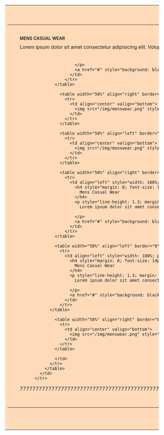 <tr>
            <td>
              <table width="600" align="center" border="0" cellspacing="0" cellpadding="0" style="background: peachpuff;">
                <tr>
                  <td>
                    <table width="50%" align="left" border="0" cellspacing="0" cellpadding="0" style="background: peachpuff; padding: 45px 0 52px;">
                      <tr>
                        <td align="left" style="width: 100%; padding: 35px 40px 35px;">
                          <h4 style="margin: 0; font-size: 14px; font-weight: 600; padding-bottom: 10px;text-transform: uppercase;">
                            Mens Casual Wear
                          </h4>
                          <p style="line-height: 1.3; margin: 0; padding-bottom: 26px;">
                            Lorem ipsum dolor sit amet consectetur adipisicing elit. Voluptates, quis!

                          </p>
                          <a href="#" style="background: black; color: white; text-align: center; padding: 10px 20px;border-radius: 2px;">Shop now</a>
                        </td>
                      </tr>
                  </table>

                    <table width="50%" align="right" border="0" cellspacing="0" cellpadding="0">
                      <tr>
                        <td align="center" valign="bottom">
                          <img src="/img/menswear.png" style="width:100%; height: 100%; display: block;">
                        </td>
                      </tr>
                    </table>

                    <table width="50%" align="left" border="0" cellspacing="0" cellpadding="0">
                      <tr>
                        <td align="center" valign="bottom">
                          <img src="/img/menswear.png" style="width:100%; height: 100%; display: block;">
                        </td>
                      </tr>
                    </table>

                    <table width="50%" align="right" border="0" cellspacing="0" cellpadding="0" style="background: peachpuff; padding: 45px 0 52px;">
                      <tr>
                        <td align="left" style="width: 100%; padding: 35px 40px 35px;">
                          <h4 style="margin: 0; font-size: 14px; font-weight: 600; padding-bottom: 10px;text-transform: uppercase;">
                            Mens Casual Wear
                          </h4>
                          <p style="line-height: 1.3; margin: 0; padding-bottom: 26px;">
                            Lorem ipsum dolor sit amet consectetur adipisicing elit. Voluptates, quis!

                          </p>
                          <a href="#" style="background: black; color: white; text-align: center; padding: 10px 20px;border-radius: 2px;">Shop now</a>
                        </td>
                      </tr>
                  </table>

                  <table width="50%" align="left" border="0" cellspacing="0" cellpadding="0" style="background: peachpuff; padding: 45px 0 52px;">
                    <tr>
                      <td align="left" style="width: 100%; padding: 35px 40px 35px;">
                        <h4 style="margin: 0; font-size: 14px; font-weight: 600; padding-bottom: 10px;text-transform: uppercase;">
                          Mens Casual Wear
                        </h4>
                        <p style="line-height: 1.3; margin: 0; padding-bottom: 26px;">
                          Lorem ipsum dolor sit amet consectetur adipisicing elit. Voluptates, quis!

                        </p>
                        <a href="#" style="background: black; color: white; text-align: center; padding: 10px 20px;border-radius: 2px;">Shop now</a>
                      </td>
                    </tr>
                </table>

                  <table width="50%" align="right" border="0" cellspacing="0" cellpadding="0">
                    <tr>
                      <td align="center" valign="bottom">
                        <img src="/img/menswear.png" style="width:100%; height: 100%; display: block;">
                      </td>
                    </tr>
                  </table>

                  </td>
                </tr>
              </table>
            </td>
          </tr>

777777777777777777777777777777777777777777777777777777777777777777777777777777777777777777777777777777777777777777777777777777777777777777777777777777777777777777777777

<!-- <table width="50%" align="left" border="0" cellspacing="0" cellpadding="0">
                      <tr>
                        <td align="center">
                          <img src="/img/menswear.png" style="width:100%; display: block;">
                        </td>
                      </tr>
                    </table>

                    <table width="50%" align="right" border="0" cellspacing="0" cellpadding="0" style="background: peachpuff; padding: 45px 0 52px;">
                      <tr>
                        <td align="left" style="width: 100%; padding: 35px 40px 35px;">
                          <h4 style="margin: 0; font-size: 14px; font-weight: 600; padding-bottom: 10px;text-transform: uppercase;">
                            Mens Casual Wear
                          </h4>
                          <p style="line-height: 1.3; margin: 0; padding-bottom: 26px;">
                            Lorem ipsum dolor sit amet consectetur adipisicing elit. Voluptates, quis!

                          </p>
                          <a href="#" style="background: black; color: white; text-align: center; padding: 10px 20px;border-radius: 2px;">Shop now</a>
                        </td>
                      </tr>
                  </table>

                  <table width="50%" align="right" border="0" cellspacing="0" cellpadding="0" style="background: peachpuff; padding: 45px 0 52px;">
                    <tr>
                      <td align="left" style="width: 100%; padding: 35px 40px 35px;">
                        <h4 style="margin: 0; font-size: 14px; font-weight: 600; padding-bottom: 10px;text-transform: uppercase;">
                          Mens Casual Wear
                        </h4>
                        <p style="line-height: 1.3; margin: 0; padding-bottom: 26px;">
                          Lorem ipsum dolor sit amet consectetur adipisicing elit. Voluptates, quis!

                        </p>
                        <a href="#" style="background: black; color: white; text-align: center; padding: 10px 20px;border-radius: 2px;">Shop now</a>
                      </td>
                    </tr>
                </table>

                  <table width="50%" align="left" border="0" cellspacing="0" cellpadding="0">
                    <tr>
                      <td align="center" valign="bottom">
                        <img src="/img/menswear.png" style="width:100%; height: 100%; display: block;">
                      </td>
                    </tr>
                  </table>

                  </td>
                </tr>
              </table> -->
